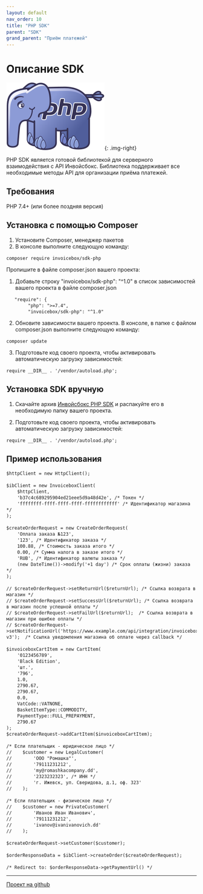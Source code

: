 ```yaml
---
layout: default
nav_order: 10
title: "PHP SDK"
parent: "SDK"
grand_parent: "Приём платежей"
---
```


# Описание SDK

![PHP](/assets/images/sdk/php.svg){: .img-right}

PHP SDK является готовой библиотекой для серверного взаимодействия с API Инвойсбокс. Библиотека поддерживает
все необходимые методы API для организации приёма платежей.

## Требования

PHP 7.4+ (или более поздняя версия)

## Установка с помощью Composer

1. Установите Composer, менеджер пакетов
2. В консоле выполните следующую команду:

```
composer require invoicebox/sdk-php
```

Пропишите в файле composer.json вашего проекта:

1. Добавьте строку "invoicebox/sdk-php": "^1.0" в список зависимостей вашего проекта в файле composer.json

```
   "require": {
        "php": ">=7.4",
        "invoicebox/sdk-php": "^1.0"
```

2. Обновите зависимости вашего проекта. В консоле, в папке с файлом composer.json выполните следующую команду:

```
composer update
```

3. Подготовьте код своего проекта, чтобы активировать автоматическую загрузку зависимостей:
 
```
require __DIR__ . '/vendor/autoload.php';
```

## Установка SDK вручную

1. Скачайте архив [Инвойсбокс PHP SDK](https://github.com/invoicebox/sdk-php) и распакуйте его в необходимую папку вашего проекта.

2. Подготовьте код своего проекта, чтобы активировать автоматическую загрузку зависимостей:
 
```
require __DIR__ . '/vendor/autoload.php';
```

## Пример использования

```
$httpClient = new HttpClient();

$ibClient = new InvoiceboxClient(
    $httpClient,
    'b37c4c689295904ed21eee5d9a48d42e', /* Токен */
    'ffffffff-ffff-ffff-ffff-ffffffffffff' /* Идентификатор магазина */
);

$createOrderRequest = new CreateOrderRequest(
    'Оплата заказа №123',
    '123', /* Идентификатор заказа */
    100.88, /* Стоимость заказа итого */
    0.00, /* Сумма налога в заказе итого */
    'RUB', /* Идентификатор валюты заказа */
    (new DateTime())->modify('+1 day') /* Срок оплаты (жизни) заказа */
);

// $createOrderRequest->setReturnUrl($returnUrl); /* Ссылка возврата в магазин */
// $createOrderRequest->setSuccessUrl($returnUrl); /* Ссылка возврата в магазин после успешной оплаты */
// $createOrderRequest->setFailUrl($returnUrl);  /* Ссылка возврата в магазин при ошибке оплаты */
// $createOrderRequest->setNotificationUrl('https://www.example.com/api/integration/invoicebox-v3');  /* Ссылка уведомления магазина об оплате через callback */

$invoiceboxCartItem = new CartItem(
    '0123456789',
    'Black Edition',
    'шт.',
    '796',
    1.0,
    2790.67,
    2790.67,
    0.0,
    VatCode::VATNONE,
    BasketItemType::COMMODITY,
    PaymentType::FULL_PREPAYMENT,
    2790.67
);
$createOrderRequest->addCartItem($invoiceboxCartItem);

/* Если плательщик - юридическое лицо */
//    $customer = new LegalCustomer(
//        'ООО "Ромашка"',
//        '79111231212',
//        'my@romashkacompany.dd',
//        '2323232323', /* ИНН */
//        'г. Ижевск, ул. Сверидова, д.1, оф. 323'
//    );

/* Если плательщик - физическое лицо */
//    $customer = new PrivateCustomer(
//        'Иванов Иван Иванович',
//        '79111231212',
//        'ivanov@ivanivanovich.dd'
//    );

$createOrderRequest->setCustomer($customer);

$orderResponseData = $ibClient->createOrder($createOrderRequest);

/* Redirect to: $orderResponseData->getPaymentUrl() */

```


---

[Проект на github](https://github.com/invoicebox/sdk-php)
